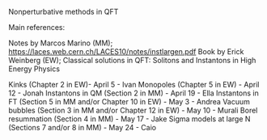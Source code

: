 Nonperturbative methods in QFT

Main references:

Notes by Marcos Marino (MM);  https://laces.web.cern.ch/LACES10/notes/instlargen.pdf
Book by Erick Weinberg (EW); Classical solutions in QFT: Solitons and Instantons in High Energy Physics



Kinks (Chapter 2 in EW)- April 5 - Ivan 
Monopoles (Chapter 5 in EW) - April 12 - Jonah
Instantons in QM (Section 2 in MM) - April 19 - Ella
Instantons in FT (Section 5 in MM and/or Chapter 10 in EW) - May 3 - Andrea
Vacuum bubbles (Section 3 in MM and/or Chapter 12 in EW) - May 10 - Murali
Borel resummation (Section 4 in MM) - May 17 - Jake
Sigma models at large N (Sections 7 and/or 8 in MM) - May 24 - Caio





